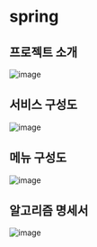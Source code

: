 # spring

<h2>프로젝트 소개 </h2>

![image](https://user-images.githubusercontent.com/79887255/182764006-ca43d9c9-0085-4a42-ab10-a4e67e7d2003.png)

<h2>서비스 구성도 </h2>

![image](https://user-images.githubusercontent.com/79887255/182764150-2a255f51-7a85-453f-8177-53bd5a987058.png)

<h2>메뉴 구성도</h2>

![image](https://user-images.githubusercontent.com/79887255/182764294-3df9102c-71ea-44de-a247-2d96cb5fba24.png)


<h2>알고리즘 명세서</h2>

![image](https://user-images.githubusercontent.com/79887255/182764418-9e52035a-93c0-48b4-9ddc-be668f649c29.png)
